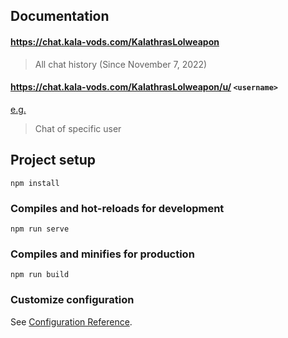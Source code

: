 ## Documentation

#### https://chat.kala-vods.com/KalathrasLolweapon
>All chat history (Since November 7, 2022)

#### https://chat.kala-vods.com/KalathrasLolweapon/u/ `<username>` 
[e.g.](https://chat.kala-vods.com/KalathrasLolweapon/u/jorgesempai_harem69) 
>Chat of specific user


## Project setup
```
npm install
```

### Compiles and hot-reloads for development
```
npm run serve
```

### Compiles and minifies for production
```
npm run build
```

### Customize configuration
See [Configuration Reference](https://cli.vuejs.org/config/).

